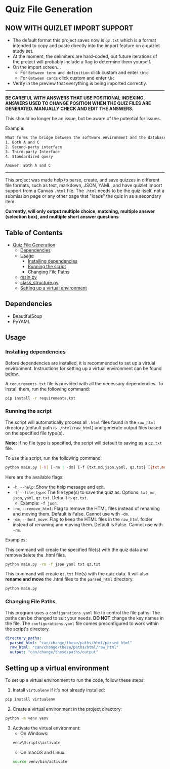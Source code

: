# Quiz File Generation

## NOW WITH QUIZLET IMPORT SUPPORT

- The default format this project saves now is `qz.txt` which is a format intended to copy and paste directly into the import feature on a quizlet study set.
- At the moment, the delimiters are hard-coded, but future iterations of the project will probably include a flag to determine them yourself.
- On the import screen...
  - For `Between term and definition` click custom and enter `\btd`
  - For `Between cards` click custom and enter `\bc`
- Verify in the preview that everything is being imported correctly.

---

**BE CAREFUL WITH ANSWERS THAT USE POSITIONAL INDEXING. ANSWERS USED TO CHANGE POSITION WHEN THE QUIZ FILES ARE
GENERATED. MANUALLY CHECK AND EDIT THE ANSWERS.**

This should no longer be an issue, but be aware of the potential for issues.

Example:

```txt
What forms the bridge between the software environment and the database environment?
1. Both A and C
2. Second-party interface
3. Third-party Interface
4. Standardized query

Answer: Both A and C
```

---

This project was made help to parse, create, and save quizzes in different file formats, such as text, markdown, JSON,
YAML, and have quizlet import support from a Canvas `.html` file. The `.html` needs to be the quiz itself, not a submission page or any other
page that "loads" the quiz in as a secondary item.

**Currently, will only output multiple choice, matching, multiple answer (selection box), and multiple short answer questions**

## Table of Contents

- [Quiz File Generation](#quiz-file-generation)
  - [Dependencies](#dependencies)
  - [Usage](#usage)
    - [Installing dependencies](#installing-dependencies)
    - [Running the script](#running-the-script)
    - [Changing File Paths](#changing-file-paths)
  - [main.py](#mainpy)
  - [class_structure.py](#class_structurepy)
  - [Setting up a virtual environment](#setting-up-a-virtual-environment)

## Dependencies

- BeautifulSoup
- PyYAML

## Usage

### Installing dependencies

Before dependencies are installed, it is recommended to set up a virtual environment. Instructions for setting up a
virtual environment can be found [below](#setting-up-a-virtual-environment).

A `requirements.txt` file is provided with all the necessary dependencies. To install them, run the following command:

```bash
pip install -r requirements.txt
```

### Running the script

The script will automatically process all `.html` files found in the `raw_html` directory (default path is `./html/raw_html`) and generate output files based on the specified file type(s).

**Note:** If no file type is specified, the script will default to saving as a `qz.txt` file.

To use this script, run the following command:

```bash
python main.py [-h] [-rm | -dm] [-f {txt,md,json,yaml, qz.txt} [{txt,md,json,yaml,qz.txt} ...]]
```

Here are the available flags:

- `-h`, `--help`: Show the help message and exit.
- `-f`, `--file_type`: The file type(s) to save the quiz as. Options: `txt`, `md`, `json`, `yaml`, `qz.txt`. Default is `qz.txt`.
  - Example: `-f json`.
- `-rm`, `--remove_html`: Flag to remove the HTML files instead of renaming and moving them. Default is False. Cannot
  use with `-dm`.
- `-dm`, `--dont_move`: Flag to keep the HTML files in the `raw_html` folder instead of renaming and moving them.
  Default is False. Cannot use with `-rm`.

Examples:

This command will create the specified file(s) with the quiz data and remove/delete the .html files.

```bash
python main.py -rm -f json yaml txt qz.txt
```

This command will create `qz.txt` file(s) with the quiz data. It will also **rename and move** the .html files to the `parsed_html`
directory.

```bash
python main.py
```

### Changing File Paths

This program uses a `configurations.yaml` file to control the file paths. The paths can be changed to suit your needs.
**DO NOT** change the key names in the file. The `configurations.yaml` file comes preconfigured to work within the
script's directory.

```yaml
directory_paths:
  parsed_html: "can/change/these/paths/html/parsed_html"
  raw_html: "can/change/these/paths/html/raw_html"
  output: "can/change/these/paths/output"
```

## Setting up a virtual environment

To set up a virtual environment to run the code, follow these steps:

1. Install `virtualenv` if it's not already installed:

```bash
pip install virtualenv
```

2. Create a virtual environment in the project directory:

```bash
python -m venv venv
```

3. Activate the virtual environment:
   - On Windows:
   ```bash
   venv\Scripts\activate
   ```
   - On macOS and Linux:
   ```bash
   source venv/bin/activate
   ```
